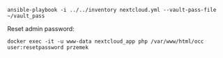 ```
ansible-playbook -i ../../inventory nextcloud.yml --vault-pass-file ~/vault_pass
```

Reset admin password:
```
docker exec -it -u www-data nextcloud_app php /var/www/html/occ user:resetpassword przemek
```